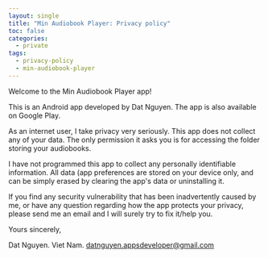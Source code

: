 ```yaml
---
layout: single
title: "Min Audiobook Player: Privacy policy"
toc: false
categories:
  - private
tags:
  - privacy-policy  
  - min-audiobook-player
---
```


Welcome to the Min Audiobook Player app!

This is an Android app developed by Dat Nguyen. The app is also available on Google Play.

As an internet user, I take privacy very seriously. This app does not collect any of your data. The only permission it asks you is for accessing the folder storing your audiobooks.

I have not programmed this app to collect any personally identifiable information. All data (app preferences are stored on your device only, and can be simply erased by clearing the app's data or uninstalling it.

If you find any security vulnerability that has been inadvertently caused by me, or have any question regarding how the app protects your privacy, please send me an email and I will surely try to fix it/help you.

Yours sincerely,

Dat Nguyen.
Viet Nam.
datnguyen.appsdeveloper@gmail.com

